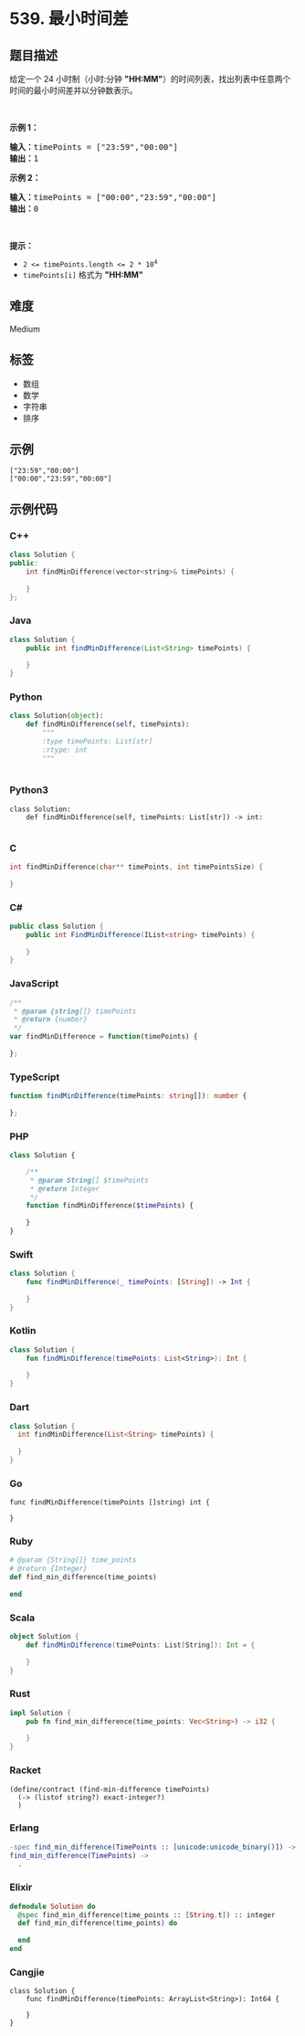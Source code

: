 # 539. 最小时间差

## 题目描述

<p>给定一个 24 小时制（小时:分钟 <strong>"HH:MM"</strong>）的时间列表，找出列表中任意两个时间的最小时间差并以分钟数表示。</p>

<p>&nbsp;</p>

<p><strong>示例 1：</strong></p>

<pre>
<strong>输入：</strong>timePoints = ["23:59","00:00"]
<strong>输出：</strong>1
</pre>

<p><strong>示例 2：</strong></p>

<pre>
<strong>输入：</strong>timePoints = ["00:00","23:59","00:00"]
<strong>输出：</strong>0
</pre>

<p>&nbsp;</p>

<p><strong>提示：</strong></p>

<ul>
	<li><code>2 &lt;= timePoints.length &lt;= 2 * 10<sup>4</sup></code></li>
	<li><code>timePoints[i]</code> 格式为 <strong>"HH:MM"</strong></li>
</ul>


## 难度

Medium

## 标签

- 数组
- 数学
- 字符串
- 排序

## 示例

```
["23:59","00:00"]
["00:00","23:59","00:00"]
```

## 示例代码

### C++

```cpp
class Solution {
public:
    int findMinDifference(vector<string>& timePoints) {
        
    }
};
```

### Java

```java
class Solution {
    public int findMinDifference(List<String> timePoints) {
        
    }
}
```

### Python

```python
class Solution(object):
    def findMinDifference(self, timePoints):
        """
        :type timePoints: List[str]
        :rtype: int
        """
        
```

### Python3

```python3
class Solution:
    def findMinDifference(self, timePoints: List[str]) -> int:
        
```

### C

```c
int findMinDifference(char** timePoints, int timePointsSize) {
    
}
```

### C#

```csharp
public class Solution {
    public int FindMinDifference(IList<string> timePoints) {
        
    }
}
```

### JavaScript

```javascript
/**
 * @param {string[]} timePoints
 * @return {number}
 */
var findMinDifference = function(timePoints) {
    
};
```

### TypeScript

```typescript
function findMinDifference(timePoints: string[]): number {
    
};
```

### PHP

```php
class Solution {

    /**
     * @param String[] $timePoints
     * @return Integer
     */
    function findMinDifference($timePoints) {
        
    }
}
```

### Swift

```swift
class Solution {
    func findMinDifference(_ timePoints: [String]) -> Int {
        
    }
}
```

### Kotlin

```kotlin
class Solution {
    fun findMinDifference(timePoints: List<String>): Int {
        
    }
}
```

### Dart

```dart
class Solution {
  int findMinDifference(List<String> timePoints) {
    
  }
}
```

### Go

```golang
func findMinDifference(timePoints []string) int {
    
}
```

### Ruby

```ruby
# @param {String[]} time_points
# @return {Integer}
def find_min_difference(time_points)
    
end
```

### Scala

```scala
object Solution {
    def findMinDifference(timePoints: List[String]): Int = {
        
    }
}
```

### Rust

```rust
impl Solution {
    pub fn find_min_difference(time_points: Vec<String>) -> i32 {
        
    }
}
```

### Racket

```racket
(define/contract (find-min-difference timePoints)
  (-> (listof string?) exact-integer?)
  )
```

### Erlang

```erlang
-spec find_min_difference(TimePoints :: [unicode:unicode_binary()]) -> integer().
find_min_difference(TimePoints) ->
  .
```

### Elixir

```elixir
defmodule Solution do
  @spec find_min_difference(time_points :: [String.t]) :: integer
  def find_min_difference(time_points) do
    
  end
end
```

### Cangjie

```cangjie
class Solution {
    func findMinDifference(timePoints: ArrayList<String>): Int64 {

    }
}
```

